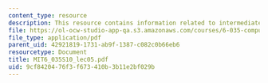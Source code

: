 ```yaml
---
content_type: resource
description: This resource contains information related to intermediate formats.
file: https://ol-ocw-studio-app-qa.s3.amazonaws.com/courses/6-035-computer-language-engineering-spring-2010/9cf8420476f3f673410b3b11e2bf029b_MIT6_035S10_lec05.pdf
file_type: application/pdf
parent_uid: 42921819-1731-ab9f-1387-c082c0b66eb6
resourcetype: Document
title: MIT6_035S10_lec05.pdf
uid: 9cf84204-76f3-f673-410b-3b11e2bf029b
---
```

